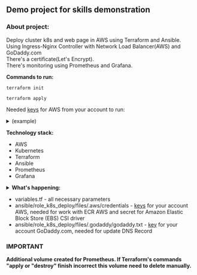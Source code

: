 ## <b>Demo project for skills demonstration</b>

### About project: 
Deploy cluster k8s and web page in AWS using Terraform and Ansible.<br /> 
Using Ingress-Nginx Controller with Network Load Balancer(AWS) and GoDaddy.com<br />
There's a certificate(Let's Encrypt).<br />
There's monitoring using Prometheus and Grafana.<br />

**Commands to run:** 
```
terraform init
```
```
terraform apply 
```
Needed [keys](https://docs.aws.amazon.com/IAM/latest/UserGuide/id_credentials_access-keys.html) for AWS from your account to run:<br />
<details><summary>(example)</summary>
export AWS_ACCESS_KEY_ID=<br />
export AWS_SECRET_ACCESS_KEY=<br />
</details>

**Technology stack:**
- AWS
- Kubernetes
- Terraform
- Ansible
- Prometheus
- Grafana

<details><summary>
<b>What's happening:</b>
</summary>
1. Terrafrom<br />
--- Creating <em>VPC</em>, <em>Subnet</em>, <em>ECR</em>, <em>Instances</em>, <em>NLB</em> etc in AWS.<br /> 
--- Creating necessary files for Ansible.<br /> 
--- Then Ansible runs.<br />
2. Ansible<br />
--- Deploing cluster k8s with CRI-O.<br />
--- Install Ingress-Nginx Controller.<br />
--- Build and push image in AWS ECR.<br />
--- Install Cert-manager.<br />
--- Deploing our web(simple - 1 html) using Helm.<br />
--- Updating DNS Records in GoDaddy.<br />
--- Deploing Prometheus, exporters and Grafana<br />
</details>


- variables.tf - all necessary parameters
- ansible/role_k8s_deploy/files/.aws/credentials - [keys](https://docs.aws.amazon.com/IAM/latest/UserGuide/id_credentials_access-keys.html) for your account AWS, needed for work with ECR AWS and secret for Amazon Elastic Block Store (EBS) CSI driver
- ansible/role_k8s_deploy/files/.godaddy/godaddy.txt - [key](https://developer.godaddy.com/keys) for your account GoDaddy.com, needed for update DNS Record

### IMPORTANT
**Additional volume created for Prometheus. If Terraform's commands "apply or "destroy" finish incorrect this volume need to delete manually.**
